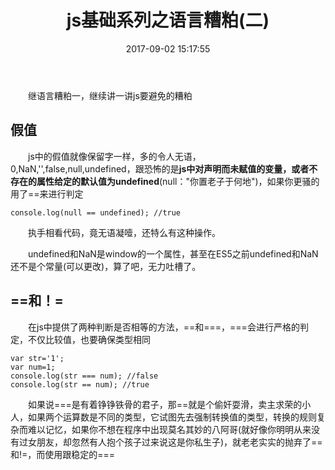 ﻿---
title: js基础系列之语言糟粕(二)
date: 2017-09-02 15:17:55
tags: 
	- js
	- 前端
categories:
    - js

---

&emsp;&emsp;继语言糟粕一，继续讲一讲js要避免的糟粕

<!-- more -->
## 假值
&emsp;&emsp;js中的假值就像保留字一样，多的令人无语，0,NaN,'',false,null,undefined，跟恐怖的是**js中对声明而未赋值的变量，或者不存在的属性给定的默认值为undefined**(null："你置老子于何地")，如果你更骚的用了==来进行判定

    console.log(null == undefined); //true
    
&emsp;&emsp;执手相看代码，竟无语凝噎，还特么有这种操作。

&emsp;&emsp;undefined和NaN是window的一个属性，甚至在ES5之前undefined和NaN还不是个常量(可以更改)，算了吧，无力吐槽了。

## ==和！=
&emsp;&emsp;在js中提供了两种判断是否相等的方法，==和===，===会进行严格的判定，不仅比较值，也要确保类型相同

    var str='1';
    var num=1;
    console.log(str === num); //false
    console.log(str == num); //true
    
&emsp;&emsp;如果说===是有着铮铮铁骨的君子，那==就是个偷奸耍滑，卖主求荣的小人，如果两个运算数是不同的类型，它试图先去强制转换值的类型，转换的规则复杂而难以记忆，如果你不想在程序中出现莫名其妙的八阿哥(就好像你明明从来没有过女朋友，却忽然有人抱个孩子过来说这是你私生子)，就老老实实的抛弃了==和!=，而使用跟稳定的===
